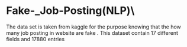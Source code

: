 # Fake-_Job-Posting(NLP)\
The data set is taken from kaggle  for the purpose knowing that the how many job posting in website are fake .
This dataset contain 17 different fields and 17880 entries


